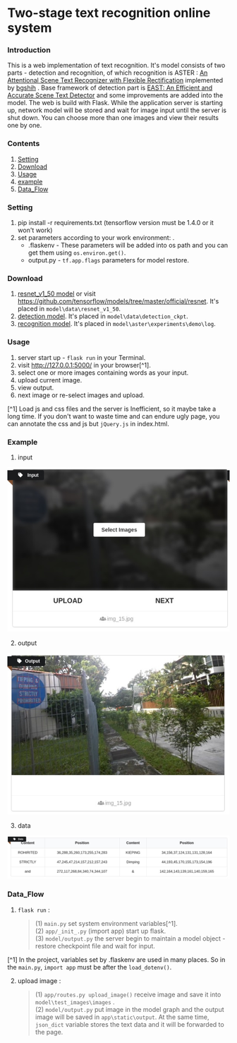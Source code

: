 
# Two-stage text recognition online system

### Introduction
This is a web implementation of text recognition. 
It's model consists of two parts - detection and recognition, of which recognition is ASTER : [An Attentional Scene Text Recognizer with Flexible Rectification](https://ieeexplore.ieee.org/document/8395027) implemented by [bgshih](https://github.com/bgshih/aster) . Base framework of detection part is [EAST: An Efficient and Accurate Scene Text Detector](https://arxiv.org/abs/1704.03155v2) and some improvements are added into the model. 
The web is build with Flask. While the application server is starting up, network model will be stored and wait for image input until the server is shut down. You can choose more than one images and view their results one by one.


### Contents
1. [Setting](#Setting)
2. [Download](#download)
3. [Usage](#Usage)
4. [example](#Example)
5. [Data_Flow](#Data_Flow)

### Setting
1. pip install -r requirements.txt (tensorflow version must be 1.4.0 or it won't work)
2. set parameters according to your work environment: .
   + .flaskenv - These parameters will be added into os path and you can get them using `os.environ.get()`.
   + output.py - `tf.app.flags` parameters for model restore.

### Download
1. [resnet_v1_50 model](https://drive.google.com/drive/folders/1Wlq0GSlm06rB_Mk9eL5JccaL57_JU3jO?usp=sharing) or visit https://github.com/tensorflow/models/tree/master/official/resnet. It's placed in  `model\data\resnet_v1_50`.
2. [detection model](https://drive.google.com/drive/folders/1Wlq0GSlm06rB_Mk9eL5JccaL57_JU3jO?usp=sharing). It's placed in `model\data\detection_ckpt`.
3. [recognition model](https://drive.google.com/drive/folders/1Wlq0GSlm06rB_Mk9eL5JccaL57_JU3jO?usp=sharing). It's placed in `model\aster\experiments\demo\log`.

### Usage
1. server start up - `flask run` in your Terminal.
2. visit http://127.0.0.1:5000/ in your browser[^1].
3. select one or more images containing words as your input.
4. upload current image.
5. view output.
6. next image or re-select images and upload.

[^1] Load js and css files and the server is Inefficient, so it maybe take a long time. If you don't want to waste time and can endure ugly page, you can annotate the css and js but `jQuery.js` in index.html.

### Example
1. input

![input](demo_image/input.jpg)

2. output

![output](demo_image/output.jpg)

3. data

![data](demo_image/data.jpg)


### Data_Flow
1. `flask run` : 
   > (1) `main.py` set system environment variables[^1].  </br>
   > (2) `app/_init_.py` (import app)  start up flask. </br>
   > (3) `model/output.py` the server begin to maintain a model object - restore checkpoint file and wait for input.</br>

[^1] In the project, variables set by .flaskenv are used in many places. So in the `main.py`, `import app` must be after the `load_dotenv()`.

2. upload image :
   > (1) `app/routes.py upload_image()` receive image and save it into `model\test_images\images` .</br>
   > (2) `model/output.py` put image in the model graph and the output image will be saved in `app\static\output`. At the same time, `json_dict` variable stores the text data and it will be forwarded to the page.</br>
